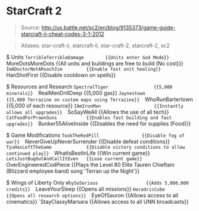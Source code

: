 # StarCraft 2

> Source: http://us.battle.net/sc2/en/blog/9135373/game-guide-starcraft-ii-cheat-codes-3-1-2012

> Aliases: star-craft-ii, starcraft-ii, star-craft-2, starcraft-2, sc2

$ Units
    `TerribleTerribleDamage        {{Units enter God Mode}} 
    `MoreDotsMoreDots              {{All units and buildings are free to build (No cost)}} 
    `ImADoctorNotARoachJim         {{Enable fast unit healing}} 
    `HanShotFirst                  {{Disable cooldown on spells}} 

$ Resources and Research
    `SpectralTiger                 {{5,000 minerals}} 
    `RealMenDrillDeep              {{5,000 gas}} 
    `Jaynestown                    {{5,000 Terrazine on custom maps using Terrazine}} 
    `WhoRunBartertown              {{5,000 of each resource}} 
    `IAmIronMan                    {{Instantly allows all upgrades}} 
    `SoSayWeAll                    {{Allows the use of all tech}} 
    `CatFoodForPrawnGuns           {{Enables fast building and fast upgrades}} 
    `Bunker55AliveInside           {{Disables the need for supplies (Food)}} 

$ Game Modifications
    `TookTheRedPill                {{Disable fog of war}} 
    `NeverGiveUpNeverSurrender     {{Disable defeat conditions}} 
    `TyuHasLeftTheGame             {{Disable victory conditions to allow continued play}} 
    `WhatIsBestInLife              {{Win current game}} 
    `LetsJustBugOutAndCallItEven   {{Lose current game}} 
    `OverEngineeredCodPiece        {{Plays the Level 80 Elite Tauren Chieftain (Blizzard employee band) song 'Terran up the Night'}} 

$ Wings of Liberty Only
    `WhySoSerious                  {{Adds 5,000,000 credits}} 
    `LeaveYourSleep                {{Opens all missions}} 
    `HoradricCube                  {{Opens all research options}} 
    `EyeOfSauron                   {{Allows access to all cinematics}} 
    `StayClassyMarsara             {{Allows access to all UNN broadcasts}} 

